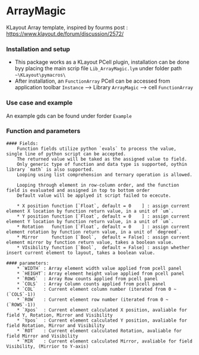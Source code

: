 # ArrayMagic
KLayout Array template, inspired by fourms post :
https://www.klayout.de/forum/discussion/2572/

### Installation and setup
* This package works as a KLayout PCell plugin, installation can be done byy placing the main scrip file `Lib_ArrayMagic.lym` under folder path `~\KLayout\pymacros\`
* After installation, an `FunctionArray` PCell can be accessed from application toolbar `Instance` --> Library `ArrayMagic` --> cell `FunctionArray`

### Use case and example
An example gds can be found under forder `Example`

### Function and parameters

	#### Fields:
		Function fields utilize python `evals` to process the value, single line of python script can be accepted.
		The returned value will be taked as the assigned value to field.
		Only generic type of function and data type is supported, oythin library `math` is also supported.
		Looping using list comprehension and ternary operation is allowed.

		Looping through element in row-column order, and the function field is evaluated and assigned in top to bottom order
		Default value will be applyed it script failed to ececute.

		* X position function [`Float`, default = 0    ] : assign current element X location by function return value, in a unit of `um`.
		* Y position function [`Float`, default = 0    ] : assign current element Y location by function return value, in a unit of `um`.
		* Rotation   function [`Float`, default = 0    ] : assign current element rotation by function return value, in a unit of `degreed`.
		* Mirror     function [`Bool`,  default = False] : assign current element mirror by function return value, takes a boolean value.
		* VIsibility function [`Bool`,  default = False] : assign whether insert current element to layout, takes a boolean value.

	#### parameters:
		* `WIDTH` : Array element width value applied from pcell panel
		* `HEIGHT`: Array element height value applied from pcell panel
		* `ROWS`  : Array Row counts applied from pcell panel
		* `COLS`  : Array Column counts applied from pcell panel
		* `COL`   : Current element column number (iterated from 0 ~ (`COLS`-1))
		* `ROW`   : Current element row number (iterated from 0 ~ (`ROWS`-1))
		* `Xpos`  : Current element calculated X position, avaliable for field Y, Rotation, Mirror and Visibility
		* `Ypos`  : Current element calculated Y position, avaliable for field Rotation, Mirror and Visibility
		* `ROT`   : Current element calculated Rotation, avaliable for field Mirror and Visibility
		* `MIR`   : Current element calculated Mirror, avaliable for field  Visibility, (Mirrior to Y-axis)




